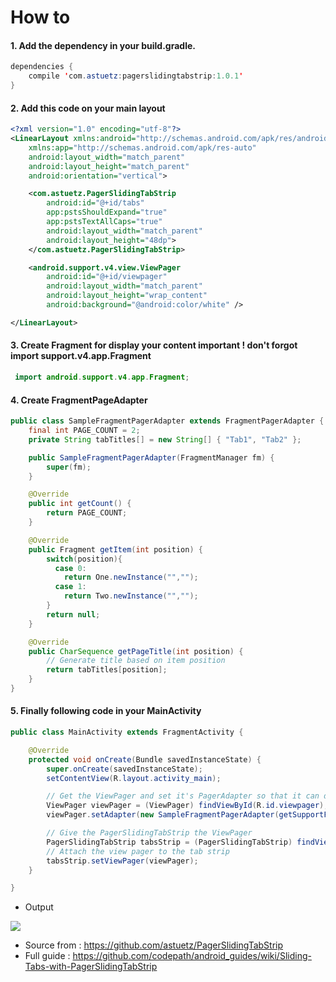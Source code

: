 # How to
#### 1. Add the dependency in your build.gradle.
```java
dependencies {
    compile 'com.astuetz:pagerslidingtabstrip:1.0.1'
}
```
#### 2. Add this code on your main layout
```xml
<?xml version="1.0" encoding="utf-8"?>
<LinearLayout xmlns:android="http://schemas.android.com/apk/res/android"
    xmlns:app="http://schemas.android.com/apk/res-auto"
    android:layout_width="match_parent"
    android:layout_height="match_parent"
    android:orientation="vertical">

    <com.astuetz.PagerSlidingTabStrip
        android:id="@+id/tabs"
        app:pstsShouldExpand="true"
        app:pstsTextAllCaps="true"
        android:layout_width="match_parent"
        android:layout_height="48dp">
    </com.astuetz.PagerSlidingTabStrip>

    <android.support.v4.view.ViewPager
        android:id="@+id/viewpager"
        android:layout_width="match_parent"
        android:layout_height="wrap_content"
        android:background="@android:color/white" />

</LinearLayout>
```
#### 3. Create Fragment for display your content important ! don't forgot import  support.v4.app.Fragment 
```java
 import android.support.v4.app.Fragment; 
```
#### 4. Create FragmentPageAdapter 
```java
public class SampleFragmentPagerAdapter extends FragmentPagerAdapter {
    final int PAGE_COUNT = 2;
    private String tabTitles[] = new String[] { "Tab1", "Tab2" };

    public SampleFragmentPagerAdapter(FragmentManager fm) {
        super(fm);
    }

    @Override
    public int getCount() {
        return PAGE_COUNT;
    }

    @Override
    public Fragment getItem(int position) {
        switch(position){
          case 0:
            return One.newInstance("","");
          case 1:
            return Two.newInstance("","");
        }
        return null;
    }

    @Override
    public CharSequence getPageTitle(int position) {
        // Generate title based on item position
        return tabTitles[position];
    }
}
```
#### 5. Finally following code in your MainActivity
```java
public class MainActivity extends FragmentActivity {

    @Override
    protected void onCreate(Bundle savedInstanceState) {
        super.onCreate(savedInstanceState);
        setContentView(R.layout.activity_main);

        // Get the ViewPager and set it's PagerAdapter so that it can display items
        ViewPager viewPager = (ViewPager) findViewById(R.id.viewpager);
        viewPager.setAdapter(new SampleFragmentPagerAdapter(getSupportFragmentManager()));

        // Give the PagerSlidingTabStrip the ViewPager
        PagerSlidingTabStrip tabsStrip = (PagerSlidingTabStrip) findViewById(R.id.tabs);
        // Attach the view pager to the tab strip
        tabsStrip.setViewPager(viewPager);
    }

}
```
- Output

![](http://www.wattanar.com/wp-content/uploads/2015/09/11181710_930612710307363_1494482766237451331_n.jpg)

- Source from : https://github.com/astuetz/PagerSlidingTabStrip
- Full guide : https://github.com/codepath/android_guides/wiki/Sliding-Tabs-with-PagerSlidingTabStrip
